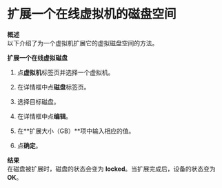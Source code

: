 # 扩展一个在线虚拟机的磁盘空间

**概述**<br/>
以下介绍了为一个虚拟机扩展它的虚拟磁盘空间的方法。

**扩展一个在线虚拟磁盘**
1. 点**虚拟机**标签页并选择一个虚拟机。

2. 在详情框中点**磁盘**标签页。

3. 选择目标磁盘。

4. 在详情框中点**编辑**。

5. 在**扩展大小（GB）**项中输入相应的值。

6. 点**确定**。

**结果**<br/>
在磁盘被扩展时，磁盘的状态会变为 **locked**。当扩展完成后，设备的状态变为 **OK**。
